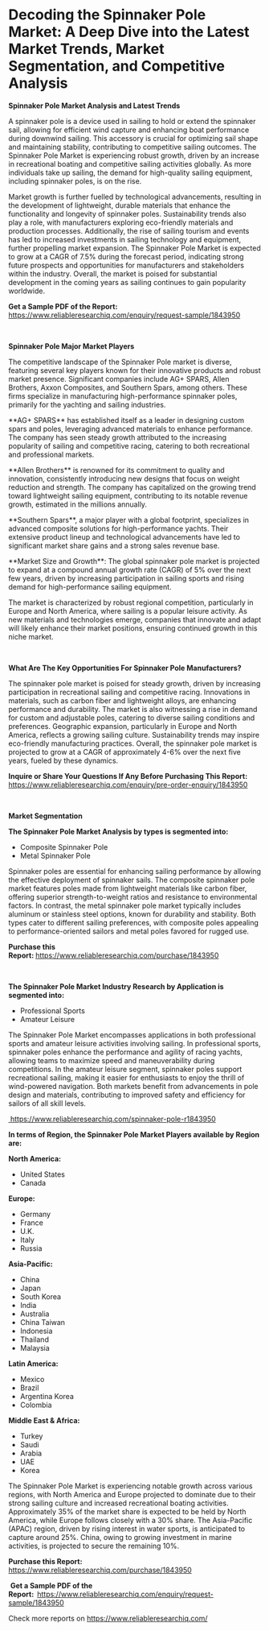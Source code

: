 <p><h1>Decoding the Spinnaker Pole Market: A Deep Dive into the Latest Market Trends, Market Segmentation, and Competitive Analysis</h1></p><p><strong>Spinnaker Pole Market Analysis and Latest Trends</strong></p>
<p><p>A spinnaker pole is a device used in sailing to hold or extend the spinnaker sail, allowing for efficient wind capture and enhancing boat performance during downwind sailing. This accessory is crucial for optimizing sail shape and maintaining stability, contributing to competitive sailing outcomes. The Spinnaker Pole Market is experiencing robust growth, driven by an increase in recreational boating and competitive sailing activities globally. As more individuals take up sailing, the demand for high-quality sailing equipment, including spinnaker poles, is on the rise.</p><p>Market growth is further fuelled by technological advancements, resulting in the development of lightweight, durable materials that enhance the functionality and longevity of spinnaker poles. Sustainability trends also play a role, with manufacturers exploring eco-friendly materials and production processes. Additionally, the rise of sailing tourism and events has led to increased investments in sailing technology and equipment, further propelling market expansion. The Spinnaker Pole Market is expected to grow at a CAGR of 7.5% during the forecast period, indicating strong future prospects and opportunities for manufacturers and stakeholders within the industry. Overall, the market is poised for substantial development in the coming years as sailing continues to gain popularity worldwide.</p></p>
<p><strong>Get a Sample PDF of the Report:&nbsp;</strong> <a href="https://www.reliableresearchiq.com/enquiry/request-sample/1843950?utm_campaign=2810&utm_medium=2&utm_source=Github&utm_content=ia&utm_term=09042025&utm_id=spinnaker-pole">https://www.reliableresearchiq.com/enquiry/request-sample/1843950</a></p>
<p>&nbsp;</p>
<p><strong>Spinnaker Pole Major Market Players</strong></p>
<p><p>The competitive landscape of the Spinnaker Pole market is diverse, featuring several key players known for their innovative products and robust market presence. Significant companies include AG+ SPARS, Allen Brothers, Axxon Composites, and Southern Spars, among others. These firms specialize in manufacturing high-performance spinnaker poles, primarily for the yachting and sailing industries.</p><p>**AG+ SPARS** has established itself as a leader in designing custom spars and poles, leveraging advanced materials to enhance performance. The company has seen steady growth attributed to the increasing popularity of sailing and competitive racing, catering to both recreational and professional markets.</p><p>**Allen Brothers** is renowned for its commitment to quality and innovation, consistently introducing new designs that focus on weight reduction and strength. The company has capitalized on the growing trend toward lightweight sailing equipment, contributing to its notable revenue growth, estimated in the millions annually.</p><p>**Southern Spars**, a major player with a global footprint, specializes in advanced composite solutions for high-performance yachts. Their extensive product lineup and technological advancements have led to significant market share gains and a strong sales revenue base.</p><p>**Market Size and Growth**: The global spinnaker pole market is projected to expand at a compound annual growth rate (CAGR) of 5% over the next few years, driven by increasing participation in sailing sports and rising demand for high-performance sailing equipment.</p><p>The market is characterized by robust regional competition, particularly in Europe and North America, where sailing is a popular leisure activity. As new materials and technologies emerge, companies that innovate and adapt will likely enhance their market positions, ensuring continued growth in this niche market.</p></p>
<p>&nbsp;</p>
<p><strong>What Are The Key Opportunities For Spinnaker Pole Manufacturers?</strong></p>
<p><p>The spinnaker pole market is poised for steady growth, driven by increasing participation in recreational sailing and competitive racing. Innovations in materials, such as carbon fiber and lightweight alloys, are enhancing performance and durability. The market is also witnessing a rise in demand for custom and adjustable poles, catering to diverse sailing conditions and preferences. Geographic expansion, particularly in Europe and North America, reflects a growing sailing culture. Sustainability trends may inspire eco-friendly manufacturing practices. Overall, the spinnaker pole market is projected to grow at a CAGR of approximately 4-6% over the next five years, fueled by these dynamics.</p></p>
<p><strong>Inquire or Share Your Questions If Any Before Purchasing This Report:</strong> <a href="https://www.reliableresearchiq.com/enquiry/pre-order-enquiry/1843950?utm_campaign=2810&utm_medium=2&utm_source=Github&utm_content=ia&utm_term=09042025&utm_id=spinnaker-pole">https://www.reliableresearchiq.com/enquiry/pre-order-enquiry/1843950</a></p>
<p>&nbsp;</p>
<p><strong>Market Segmentation</strong></p>
<p><strong>The Spinnaker Pole Market Analysis by types is segmented into:</strong></p>
<p><ul><li>Composite Spinnaker Pole</li><li>Metal Spinnaker Pole</li></ul></p>
<p><p>Spinnaker poles are essential for enhancing sailing performance by allowing the effective deployment of spinnaker sails. The composite spinnaker pole market features poles made from lightweight materials like carbon fiber, offering superior strength-to-weight ratios and resistance to environmental factors. In contrast, the metal spinnaker pole market typically includes aluminum or stainless steel options, known for durability and stability. Both types cater to different sailing preferences, with composite poles appealing to performance-oriented sailors and metal poles favored for rugged use.</p></p>
<p><strong>Purchase this Report:&nbsp;</strong><a href="https://www.reliableresearchiq.com/purchase/1843950?utm_campaign=2810&utm_medium=2&utm_source=Github&utm_content=ia&utm_term=09042025&utm_id=spinnaker-pole">https://www.reliableresearchiq.com/purchase/1843950</a></p>
<p>&nbsp;</p>
<p><strong>The Spinnaker Pole Market Industry Research by Application is segmented into:</strong></p>
<p><ul><li>Professional Sports</li><li>Amateur Leisure</li></ul></p>
<p><p>The Spinnaker Pole Market encompasses applications in both professional sports and amateur leisure activities involving sailing. In professional sports, spinnaker poles enhance the performance and agility of racing yachts, allowing teams to maximize speed and maneuverability during competitions. In the amateur leisure segment, spinnaker poles support recreational sailing, making it easier for enthusiasts to enjoy the thrill of wind-powered navigation. Both markets benefit from advancements in pole design and materials, contributing to improved safety and efficiency for sailors of all skill levels.</p></p>
<p><a href="https://www.reliableresearchiq.com/spinnaker-pole-r1843950?utm_campaign=2810&utm_medium=2&utm_source=Github&utm_content=ia&utm_term=09042025&utm_id=spinnaker-pole">&nbsp;https://www.reliableresearchiq.com/spinnaker-pole-r1843950</a></p>
<p><strong>In terms of Region, the Spinnaker Pole Market Players available by Region are:</strong></p>
<p>
    <p> <strong> North America: </strong>
        <ul>
            <li>United States</li>
            <li>Canada</li>
        </ul>
        </p> 
    <p> <strong> Europe: </strong>
        <ul>
            <li>Germany</li>
            <li>France</li>
            <li>U.K.</li>
            <li>Italy</li>
            <li>Russia</li>
        </ul>
        </p> 
    <p> <strong> Asia-Pacific: </strong>
        <ul>
            <li>China</li>
            <li>Japan</li>
            <li>South Korea</li>
            <li>India</li>
            <li>Australia</li>
            <li>China Taiwan</li>
            <li>Indonesia</li>
            <li>Thailand</li>
            <li>Malaysia</li>
        </ul>
        </p> 
    <p> <strong> Latin America: </strong>
        <ul>
            <li>Mexico</li>
            <li>Brazil</li>
            <li>Argentina Korea</li>
            <li>Colombia</li>
        </ul>
        </p> 
    <p> <strong> Middle East & Africa: </strong>
        <ul>
            <li>Turkey</li>
            <li>Saudi</li>
            <li>Arabia</li>
            <li>UAE</li>
            <li>Korea</li>
        </ul>
    </p>
    </p>
<p><p>The Spinnaker Pole Market is experiencing notable growth across various regions, with North America and Europe projected to dominate due to their strong sailing culture and increased recreational boating activities. Approximately 35% of the market share is expected to be held by North America, while Europe follows closely with a 30% share. The Asia-Pacific (APAC) region, driven by rising interest in water sports, is anticipated to capture around 25%. China, owing to growing investment in marine activities, is projected to secure the remaining 10%.</p></p>
<p><strong>Purchase this Report: </strong><a href="https://www.reliableresearchiq.com/purchase/1843950?utm_campaign=2810&utm_medium=2&utm_source=Github&utm_content=ia&utm_term=09042025&utm_id=spinnaker-pole">https://www.reliableresearchiq.com/purchase/1843950</a></p>
<p>&nbsp;<strong>Get a Sample PDF of the Report:&nbsp;&nbsp;</strong><a href="https://www.reliableresearchiq.com/enquiry/request-sample/1843950?utm_campaign=2810&utm_medium=2&utm_source=Github&utm_content=ia&utm_term=09042025&utm_id=spinnaker-pole">https://www.reliableresearchiq.com/enquiry/request-sample/1843950</a></p>
<p><strong></strong></p>
<p>Check more reports on <a href="https://www.reliableresearchiq.com/?utm_campaign=2810&utm_medium=2&utm_source=Github&utm_content=ia&utm_term=09042025&utm_id=spinnaker-pole">https://www.reliableresearchiq.com/</a></p>